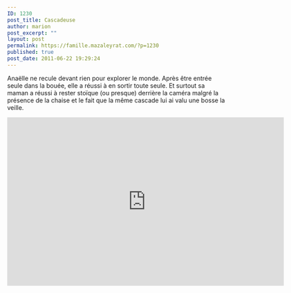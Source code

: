 ```yaml
---
ID: 1230
post_title: Cascadeuse
author: marion
post_excerpt: ""
layout: post
permalink: https://famille.mazaleyrat.com/?p=1230
published: true
post_date: 2011-06-22 19:29:24
---
```

Anaëlle ne recule devant rien pour explorer le monde. Après être entrée seule dans la bouée, elle a réussi à en sortir toute seule. Et surtout sa maman a réussi à rester stoïque (ou presque) derrière la caméra malgré la présence de la chaise et le fait que la même cascade lui ai valu une bosse la veille.

<iframe width="640" height="390" src="http://www.youtube.com/embed/nkzGzOThfEU?rel=0&amp;hd=1" frameborder="0" allowfullscreen></iframe>
